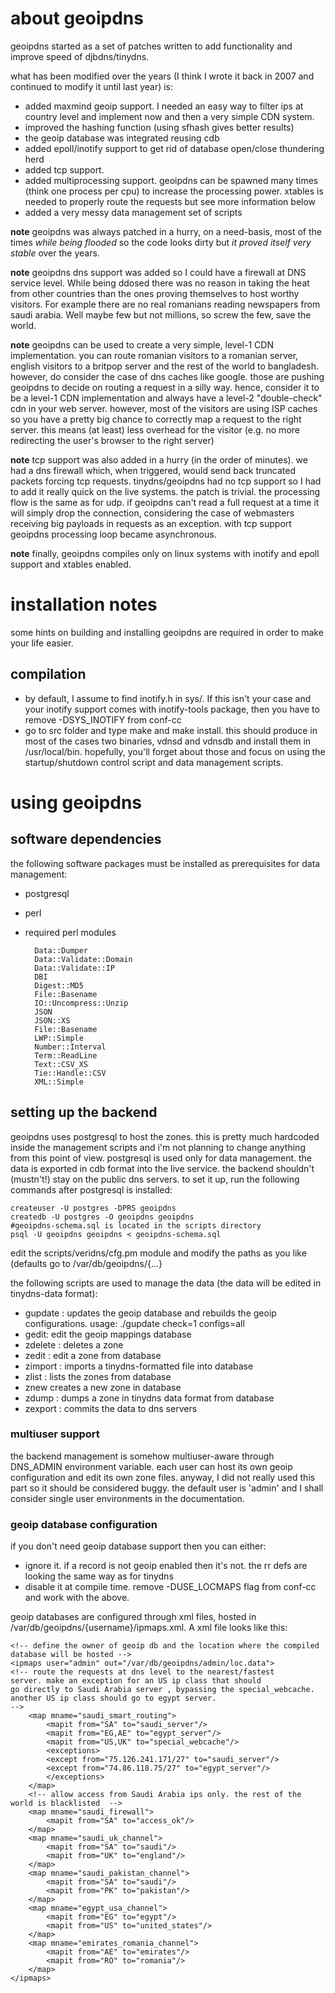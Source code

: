 about geoipdns
==============
geoipdns started as a set of patches written to add functionality and improve speed of djbdns/tinydns.

what has been modified over the years (I think I wrote it back in 2007 and continued to modify it until last year) is:
- added maxmind geoip support. I needed an easy way to filter ips at country level and implement now and then a very simple CDN system.
- improved the hashing function (using sfhash gives better results)
- the geoip database was integrated reusing cdb
- added epoll/inotify support to get rid of database open/close thundering herd
- added tcp support. 
- added multiprocessing support. geoipdns can be spawned many times (think one process per cpu) to increase the processing power. xtables is needed to properly route the requests but see more information below
- added a very messy data management set of scripts

**note** geoipdns was always patched in a hurry, on a need-basis, most of the times *while being flooded* so the code looks dirty but *it proved itself very stable* over the years.

**note** geoipdns dns support was added so I could have a firewall at DNS service level. While being ddosed there was no reason in taking the heat from other countries than the ones proving themselves to host worthy visitors. For example there are no real romanians reading newspapers from saudi arabia. Well maybe few but not millions, so screw the few, save the world.

**note** geoipdns can be used to create a very simple, level-1 CDN implementation. you can route romanian visitors to a romanian server, english visitors to a britpop server and the rest of the world to bangladesh. however, do consider the case of dns caches like google. those are pushing geoipdns to decide on routing a request in a silly way. hence, consider it to be a level-1 CDN implementation and always have a level-2 "double-check" cdn in your web server. however, most of the visitors are using ISP caches so you have a pretty big chance to correctly map a request to the right server. this means (at least) less overhead for the visitor (e.g. no more redirecting the user's browser to the right server)

**note** tcp support was also added in a hurry (in the order of minutes). we had a dns firewall which, when triggered, would send back truncated packets forcing tcp requests. tinydns/geoipdns had no tcp support so I had to add it really quick on the live systems. the patch is trivial. the processing flow is the same as for udp. if geoipdns can't read a full request at a time it will simply drop the connection, considering the case of webmasters receiving big payloads in requests as an exception. with tcp support geoipdns processing loop became asynchronous.

**note** finally, geoipdns compiles only on linux systems with inotify and epoll support and xtables enabled.


installation notes
=================
some hints on building and installing geoipdns are required in order to make your life easier.

compilation 
-----------
- by default, I assume to find inotify.h in sys/. If this isn't your case and your inotify support 
comes with inotify-tools package, then you have to remove -DSYS_INOTIFY from conf-cc
- go to src folder and type make and make install. this should produce in most of the cases two binaries, vdnsd and vdnsdb and install them in /usr/local/bin. hopefully, you'll forget about those and focus on using the startup/shutdown control script and data management scripts.


using geoipdns
=============

software dependencies
----------------------
the following software packages must be installed as prerequisites for data management:
- postgresql
- perl
- required perl modules

        Data::Dumper
        Data::Validate::Domain
        Data::Validate::IP
        DBI
        Digest::MD5
        File::Basename
        IO::Uncompress::Unzip
        JSON
        JSON::XS
        File::Basename
        LWP::Simple
        Number::Interval
        Term::ReadLine
        Text::CSV_XS
        Tie::Handle::CSV
        XML::Simple


setting up the backend
----------------------

geoipdns uses postgresql to host the zones. this is pretty much hardcoded inside the management scripts and i'm not planning to change anything from this point of view.
postgresql is used only for data management. the data is exported in cdb format into the live service. the backend shouldn't (mustn't!) stay on the public dns servers.
to set it up, run the following commands after postgresql is installed:

    createuser -U postgres -DPRS geoipdns
    createdb -U postgres -O geoipdns geoipdns
    #geoipdns-schema.sql is located in the scripts directory
    psql -U geoipdns geoipdns < geoipdns-schema.sql

edit the scripts/veridns/cfg.pm module and modify the paths as you like (defaults go to /var/db/geoipdns/{...}

the following scripts are used to manage the data (the data will be edited in tinydns-data format):
- gupdate : updates the geoip database and rebuilds the geoip configurations. usage: ./gupdate check=1 configs=all
- gedit: edit the geoip mappings database
- zdelete <zonename> : deletes a zone
- zedit <zonename> : edit a zone from database
- zimport <zonename> <file> : imports a tinydns-formatted file into database
- zlist : lists the zones from database
- znew <zonename> creates a new zone in database
- zdump <zonename>: dumps a zone in tinydns data format from database
- zexport : commits the data to dns servers

### multiuser support ####
the backend management is somehow multiuser-aware through DNS_ADMIN environment variable. each user can host its own geoip configuration and 
edit its own zone files. anyway, I did not really used this part so it should be considered buggy. the default user is 'admin' and I shall consider 
single user environments in the documentation.

### geoip database configuration ######
if you don't need geoip database support then you can either:
- ignore it. if a record is not geoip enabled then it's not. the rr defs are looking the same way as for tinydns
- disable it at compile time. remove -DUSE_LOCMAPS flag from conf-cc and work with the above.

geoip databases are configured through xml files, hosted in /var/db/geoipdns/{username}/ipmaps.xml. A xml file looks like this:

    <!-- define the owner of geoip db and the location where the compiled database will be hosted -->
    <ipmaps user="admin" out="/var/db/geoipdns/admin/loc.data">
    <!-- route the requests at dns level to the nearest/fastest
    server. make an exception for an US ip class that should
    go directly to Saudi Arabia server , bypassing the special_webcache.
    another US ip class should go to egypt server.
    -->
        <map mname="saudi_smart_routing">
            <mapit from="SA" to="saudi_server"/>
            <mapit from="EG,AE" to="egypt_server"/>
            <mapit from="US,UK" to="special_webcache"/>
            <exceptions>
            <except from="75.126.241.171/27" to="saudi_server"/>
            <except from="74.86.118.75/27" to="egypt_server"/>
            </exceptions>
        </map>
        <!-- allow access from Saudi Arabia ips only. the rest of the world is blacklisted  -->
        <map mname="saudi_firewall">
            <mapit from="SA" to="access_ok"/>
        </map>
        <map mname="saudi_uk_channel">
            <mapit from="SA" to="saudi"/>
            <mapit from="UK" to="england"/>
        </map>
        <map mname="saudi_pakistan_channel">
            <mapit from="SA" to="saudi"/>
            <mapit from="PK" to="pakistan"/>
        </map>
        <map mname="egypt_usa_channel">
            <mapit from="EG" to="egypt"/>
            <mapit from="US" to="united_states"/>
        </map>
        <map mname="emirates_romania_channel">
            <mapit from="AE" to="emirates"/>
            <mapit from="RO" to="romania"/>
        </map>
    </ipmaps>





